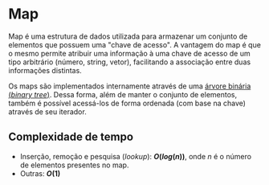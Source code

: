 # Map

Map é uma estrutura de dados utilizada para armazenar um conjunto de elementos que possuem uma "chave de acesso". A vantagem do map é que o mesmo permite atribuir uma informação à uma chave de acesso de um tipo arbitrário (número, string, vetor), facilitando a associação entre duas informações distintas.

Os maps são implementados internamente através de uma [árvore binária (_binary tree_)](/src/estruturas_de_dados/arvore_binaria/explicacao.md). Dessa forma, além de manter o conjunto de elementos, também é possível acessá-los de forma ordenada (com base na chave) através de seu iterador.

## Complexidade de tempo

- Inserção, remoção e pesquisa (_lookup_): **$O(log(n))$**, onde $n$ é o número de elementos presentes no map.
- Outras: **$O(1)$**
